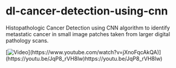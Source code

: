 # dl-cancer-detection-using-cnn
Histopathologic Cancer Detection using CNN algorithm to identify metastatic cancer in small image patches taken from larger digital pathology scans.


[![Video]([https://img.youtube.com/vi/jXnoFqcAkQA/maxresdefault.jpg]([https://i9.ytimg.com/vi/JqP8_rVH8lw/mq1.jpg?sqp=CLzFwqcG-oaymwEmCMACELQB8quKqQMa8AEB-AHWCIAC0AWKAgwIABABGEkgZShlMA8=&rs=AOn4CLBSZwKX6NIxJ2Y-88Bp5rCWhJeOFw))](https://www.youtube.com/watch?v=jXnoFqcAkQA)](https://youtu.be/JqP8_rVH8lw)https://youtu.be/JqP8_rVH8lw)
